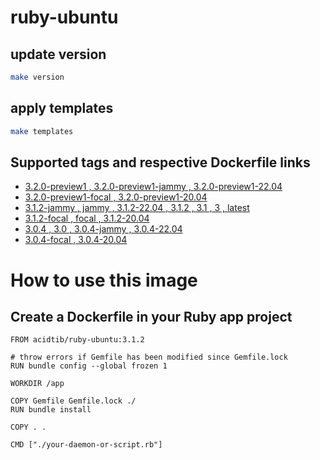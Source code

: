# ruby-ubuntu

## update version
```sh
make version
```

## apply templates

```sh
make templates
```



## Supported tags and respective Dockerfile links
- [3.2.0-preview1 , 3.2.0-preview1-jammy , 3.2.0-preview1-22.04](https://github.com/acidtib/ruby-ubuntu/blob/main/3.2-rc/jammy/Dockerfile)
- [3.2.0-preview1-focal , 3.2.0-preview1-20.04](https://github.com/acidtib/ruby-ubuntu/blob/main/3.2-rc/focal/Dockerfile)
- [3.1.2-jammy , jammy , 3.1.2-22.04 , 3.1.2 , 3.1 , 3 , latest](https://github.com/acidtib/ruby-ubuntu/blob/main/3.1/jammy/Dockerfile)
- [3.1.2-focal , focal , 3.1.2-20.04](https://github.com/acidtib/ruby-ubuntu/blob/main/3.1/focal/Dockerfile)
- [3.0.4 , 3.0 , 3.0.4-jammy , 3.0.4-22.04](https://github.com/acidtib/ruby-ubuntu/blob/main/3.0/jammy/Dockerfile)
- [3.0.4-focal , 3.0.4-20.04](https://github.com/acidtib/ruby-ubuntu/blob/main/3.0/focal/Dockerfile)

# How to use this image
## Create a Dockerfile in your Ruby app project

```
FROM acidtib/ruby-ubuntu:3.1.2

# throw errors if Gemfile has been modified since Gemfile.lock
RUN bundle config --global frozen 1

WORKDIR /app

COPY Gemfile Gemfile.lock ./
RUN bundle install

COPY . .

CMD ["./your-daemon-or-script.rb"]
```